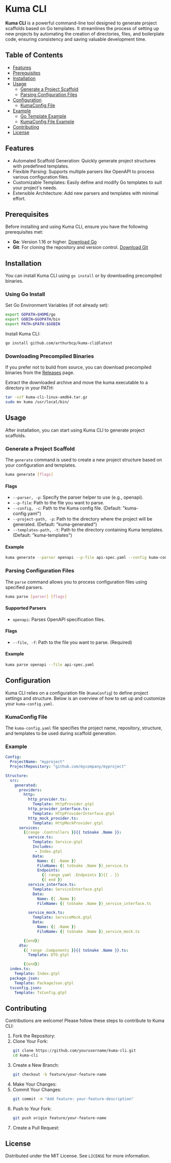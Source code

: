 # Kuma CLI

<!--![Kuma Logo](path_to_your_logo.png)  Replace with your actual logo path if available -->

**Kuma CLI** is a powerful command-line tool designed to generate project scaffolds based on Go templates. It streamlines the process of setting up new projects by automating the creation of directories, files, and boilerplate code, ensuring consistency and saving valuable development time.

## Table of Contents

- [Features](#features)
- [Prerequisites](#prerequisites)
- [Installation](#installation)
- [Usage](#usage)
  - [Generate a Project Scaffold](#generate-a-project-scaffold)
  - [Parsing Configuration Files](#parsing-configuration-files)
- [Configuration](#configuration)
  - [KumaConfig File](#kumaconfig-file)
- [Example](#example)
  - [Go Template Example](#go-template-example)
  - [KumaConfig File Example](#kumaconfig-file-example)
- [Contributing](#contributing)
- [License](#license)

## Features

- Automated Scaffold Generation: Quickly generate project structures with predefined templates.
- Flexible Parsing: Supports multiple parsers like OpenAPI to process various configuration files.
- Customizable Templates: Easily define and modify Go templates to suit your project's needs.
- Extensible Architecture: Add new parsers and templates with minimal effort.

## Prerequisites

Before installing and using Kuma CLI, ensure you have the following prerequisites met:

- **Go**: Version 1.16 or higher. [Download Go](https://golang.org/dl/)
- **Git**: For cloning the repository and version control. [Download Git](https://git-scm.com/)

## Installation

You can install Kuma CLI using `go install` or by downloading precompiled binaries.

### Using Go Install

Set Go Environment Variables (if not already set):

```bash
export GOPATH=$HOME/go
export GOBIN=$GOPATH/bin
export PATH=$PATH:$GOBIN
```

Install Kuma CLI:

```bash
go install github.com/arthurbcp/kuma-cli@latest
```

### Downloading Precompiled Binaries

If you prefer not to build from source, you can download precompiled binaries from the [Releases](https://github.com/arthurbcp/kuma-cli/releases) page.

Extract the downloaded archive and move the kuma executable to a directory in your PATH:

```bash
tar -xzf kuma-cli-linux-amd64.tar.gz
sudo mv kuma /usr/local/bin/
```

## Usage

After installation, you can start using Kuma CLI to generate project scaffolds.

### Generate a Project Scaffold

The `generate` command is used to create a new project structure based on your configuration and templates.

```bash
kuma generate [flags]
```

#### Flags

- `--parser, -p`: Specify the parser helper to use (e.g., openapi).
- `--p-file`: Path to the file you want to parse.
- `--config, -c`: Path to the Kuma config file. (Default: "kuma-config.yaml")
- `--project-path, -p`: Path to the directory where the project will be generated. (Default: "kuma-generated")
- `--templates-path, -t`: Path to the directory containing Kuma templates. (Default: "kuma-templates")

#### Example

```bash
kuma generate --parser openapi --p-file api-spec.yaml --config kuma-config.yaml --project-path ./myproject --templates-path ./templates
```

### Parsing Configuration Files

The `parse` command allows you to process configuration files using specified parsers.

```bash
kuma parse [parser] [flags]
```

#### Supported Parsers

- `openapi`: Parses OpenAPI specification files.

#### Flags

- `--file, -f`: Path to the file you want to parse. (Required)

#### Example

```bash
kuma parse openapi --file api-spec.yaml
```

## Configuration

Kuma CLI relies on a configuration file (`KumaConfig`) to define project settings and structure. Below is an overview of how to set up and customize your `kuma-config.yaml`.

### KumaConfig File

The `kuma-config.yaml` file specifies the project name, repository, structure, and templates to be used during scaffold generation.

### Example

```yaml
Config:
  ProjectName: "myproject"
  ProjectRepository: "github.com/mycompany/myproject"

Structure:
  src:
    generated:
      providers:
        http:
          http_provider.ts:
            Template: HttpProvider.gtpl
          http_provider_interface.ts:
            Template: HttpProviderInterface.gtpl
          http_mock_provider.ts:
            Template: HttpMockProvider.gtpl
      services:
        {{range .Controllers }}{{ toSnake .Name }}:
          service.ts:
            Template: Service.gtpl
            Includes:
             - Index.gtpl
            Data:
              Name: {{ .Name }}
              FileName: {{ toSnake .Name }}_service.ts
              Endpoints:
                {{ range yaml .Endpoints }}{{ . }}
                {{ end }}
          service_interface.ts:
            Template: ServiceInterface.gtpl
            Data:
              Name: {{ .Name }}
              FileName: {{ toSnake .Name }}_service_interface.ts

          service_mock.ts:
            Template: ServiceMock.gtpl
            Data:
              Name: {{ .Name }}
              FileName: {{ toSnake .Name }}_service_mock.ts

        {{end}}
      dto:
        {{ range .Components }}{{ toSnake .Name }}.ts:
          Template: DTO.gtpl

        {{end}}
  index.ts:
    Template: Index.gtpl
  package.json:
    Template: PackageJson.gtpl
  tsconfig.json:
    Template: TsConfig.gtpl
```

## Contributing

Contributions are welcome! Please follow these steps to contribute to Kuma CLI:

1. Fork the Repository:
2. Clone Your Fork:
   ```bash
   git clone https://github.com/yourusername/kuma-cli.git
   cd kuma-cli
   ```
3. Create a New Branch:
   ```bash
   git checkout -b feature/your-feature-name
   ```
4. Make Your Changes:
5. Commit Your Changes:
   ```bash
   git commit -m "Add feature: your-feature-description"
   ```
6. Push to Your Fork:
   ```bash
   git push origin feature/your-feature-name
   ```
7. Create a Pull Request:

## License

Distributed under the MIT License. See `LICENSE` for more information.
